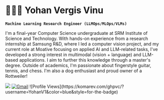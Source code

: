 # 🧑🏻‍💻 Yohan Vergis Vinu

**`Machine Learning Research Engineer (LLMOps/MLOps/VLMs)`**

I'm a final-year Computer Science undergraduate at SRM Institute of Science and Technology. With hands-on experience from a research internship at Samsung R&D, where I led a computer vision project, and my current role at Moative focusing on applied AI and LLM-related tasks, I've developed a strong interest in multimodal (vision + language) and LLM-based applications. I aim to further this knowledge through a master's degree. Outside of academics, I'm passionate about fingerstyle guitar, tennis, and chess. I'm also a dog enthusiast and proud owner of a Rottweiler!

<p>
  <a href="https://www.linkedin.com/in/yohanvinu/" target="_blank"><img src="https://img.shields.io/badge/linkedin-%230077B5.svg?&style=for-the-badge&logo=linkedin&logoColor=white" /></a>
  <a href="mailto:yohanvvinu@gmail.com"><img alt="Gmail" src="https://img.shields.io/badge/Gmail-white?style=for-the-badge&logo=gmail"></a>
  ![Profile Views](https://komarev.com/ghpvc/?username=YohanV1&color=blue&style=for-the-badge)
</p>
